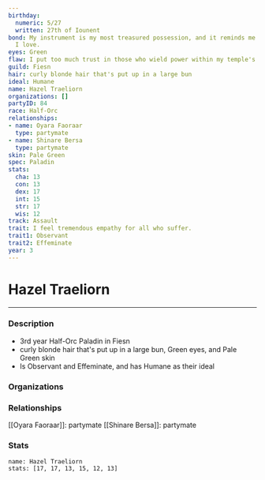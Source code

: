 ```yaml
---
birthday:
  numeric: 5/27
  written: 27th of Iounent
bond: My instrument is my most treasured possession, and it reminds me of someone
  I love.
eyes: Green
flaw: I put too much trust in those who wield power within my temple's hierarchy.
guild: Fiesn
hair: curly blonde hair that's put up in a large bun
ideal: Humane
name: Hazel Traeliorn
organizations: []
partyID: 84
race: Half-Orc
relationships:
- name: Oyara Faoraar
  type: partymate
- name: Shinare Bersa
  type: partymate
skin: Pale Green
spec: Paladin
stats:
  cha: 13
  con: 13
  dex: 17
  int: 15
  str: 17
  wis: 12
track: Assault
trait: I feel tremendous empathy for all who suffer.
trait1: Observant
trait2: Effeminate
year: 3
---
```

# Hazel Traeliorn
---
### Description
- 3rd year Half-Orc Paladin in Fiesn
- curly blonde hair that's put up in a large bun, Green eyes, and Pale Green skin
- Is Observant and Effeminate, and has Humane as their ideal

### Organizations
### Relationships
[[Oyara Faoraar]]: partymate
[[Shinare Bersa]]: partymate
### Stats
```statblock
name: Hazel Traeliorn
stats: [17, 17, 13, 15, 12, 13]
```